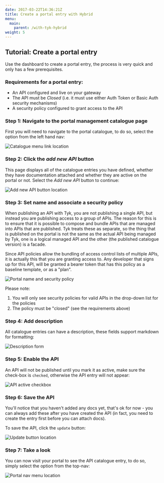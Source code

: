 ```yaml
---
date: 2017-03-22T14:36:21Z
title: Create a portal entry with Hybrid
menu:
  main:
    parent: /with-tyk-hybrid
weight: 5 
---
```


## Tutorial: Create a portal entry

Use the dashboard to create a portal entry, the process is very quick and only has a few prerequisites.

### Requirements for a portal entry:

*   An API configured and live on your gateway
*   The API must be *Closed* (i.e. it must use either Auth Token or Basic Auth security mechanisms)
*   A security policy configured to grant access to the API

### Step 1: Navigate to the portal management catalogue page

First you will need to navigate to the portal catalogue, to do so, select the option from the left hand nav:

![Catalogue menu link location][1]

### Step 2: Click the *add new API* button

This page displays all of the catalogue entries you have defined, whether they have documentation attached and whether they are active on the portal or not. Select the *Add new API* button to continue:

![Add new API button location][2]

### Step 3: Set name and associate a security policy

When publishing an API with Tyk, you are not publishing a single API, but instead you are publishing access to a group of APIs. The reason for this is to ensure that it is possible to compose and bundle APIs that are managed into APIs that are published. Tyk treats these as separate, so the thing that is published on the portal is not the same as the actual API being managed by Tyk, one is a logical managed API and the other (the published catalogue version) is a facade.

Since API policies allow the bundling of access control lists of multiple APIs, it is actually this that you are granting access to. Any developer that signs up for this API, will be granted a bearer token that has this policy as a baseline template, or as a "plan".

![Portal name and security policy][3]

Please note:

1.  You will only see security policies for valid APIs in the drop-down list for the policies
2.  The policy must be "closed" (see the requirements above)

### Step 4: Add description

All catalogue entries can have a description, these fields support markdown for formatting:

![Description form][4]

### Step 5: Enable the API

An API will not be published until you mark it as active, make sure the check-box is `checked`, otherwise the API entry will not appear:

![API active checkbox][5]

### Step 6: Save the API

You'll notice that you haven't added any docs yet, that's ok for now - you can always add these after you have created the API (in fact, you need to create the entry first before you can attach docs).

To save the API, click the `update` button:

![Update button location][6]

### Step 7: Take a look

You can now visit your portal to see the API catalogue entry, to do so, simply select the option from the top-nav:

![Portal nav menu location][7]

[1]: /img/dashboard/portal-management/NavCatalogue.png
[2]: /img/dashboard/system-management/addAPIbutton.png
[3]: /img/dashboard/portal-management/portalPolicy.png
[4]: /img/dashboard/portal-management/portalDescription.png
[5]: /img/dashboard/portal-management/enableAPI.png
[6]: /img/dashboard/portal-management/saveAPI.png
[7]: /img/dashboard/portal-management/visitPortal.png



